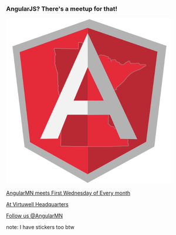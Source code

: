 ###  AngularJS? There's a meetup for that!

<img src="/img/angularmn-2.png" style="height: 450px;"/>

[AngularMN meets First Wednesday of Every month](https://www.meetup.com/AngularMN)

[At Virtuwell Headquarters](http://bit.ly/1sz3Qib)

[Follow us @AngularMN](https://www.twitter.com/AngularMN)

note:
    I have stickers too btw
